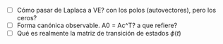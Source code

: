- [ ] Cómo pasar de Laplaca a VE? con los polos (autovectores), pero los ceros?
- [ ] Forma canónica observable. A0 = Ac^T? a que refiere?
- [ ] Qué es realmente la matriz de transición de estados $\phi(t)$ 
